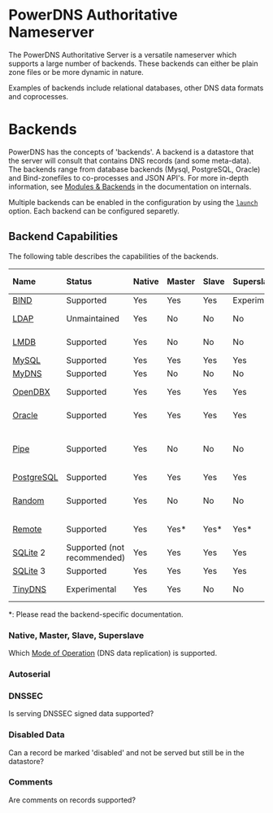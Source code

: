 # PowerDNS Authoritative Nameserver
The PowerDNS Authoritative Server is a versatile nameserver which supports a large number of backends. These backends can either be plain zone files or be more dynamic in nature.

Examples of backends include relational databases, other DNS data formats and coprocesses.

# Backends
PowerDNS has the concepts of 'backends'. A backend is a datastore that the server will consult that contains DNS records (and some meta-data).
The backends range from database backends (Mysql, PostgreSQL, Oracle) and Bind-zonefiles to co-processes and JSON API's.
For more in-depth information, see [Modules & Backends](internals.md#modules-backends) in the documentation on internals.

Multiple backends can be enabled in the configuration by using the [`launch`](settings.md#launch) option. Each backend can be configured separetly.

## Backend Capabilities
The following table describes the capabilities of the backends.

| Name | Status | Native | Master | Slave | Superslave | Autoserial | DNSSEC | Disabled Data | Comments | Launch Name |
|:---|:---|:---|:---|:---|:---|:---|:---|:---|:---|:---|
| [BIND](backend-bind.md) | Supported | Yes | Yes | Yes | Experimental | No | Yes | No | No | `bind` |
| [LDAP](backend-ldap.md) | Unmaintained | Yes | No | No | No | No | No | Unknown (No) | Unknown (No) | Unknown |
| [LMDB](backend-lmdb.md) | Supported | Yes | No | No | No | No | No | Unknown (No) | Unknown (No) | `lmdb`|
| [MySQL](backend-generic-mypgsql.md) | Supported | Yes | Yes | Yes | Yes | Yes | Yes | Yes | Yes | `gmysql` |
| [MyDNS](backend-mydns.md) | Supported | Yes | No | No | No | No | No | No | No | `mydns` |
| [OpenDBX](backend-opendbx.md) | Supported | Yes | Yes | Yes | Yes | Unknown (No) | No | Unknown (No) | Unknown (No) | `opendbx` |
| [Oracle](backend-oracle.md) | Supported | Yes | Yes | Yes | Yes | Yes | Yes | Unknown (No) | No | `oracle` |
| [Pipe](backend-pipe.md) | Supported | Yes | No | No | No | No | Partial (no delegation, no key storage) | No | No | `pipe` |
| [PostgreSQL](backend-generic-mypgsql.md) | Supported | Yes | Yes | Yes | Yes | Yes | Yes | Yes | Yes | `gpgsql` |
| [Random](backend-random.md) | Supported | Yes | No | No | No | No | Yes (no key storage) | No | No | `random` |
| [Remote](backend-remote.md) | Supported | Yes | Yes\* | Yes\* | Yes\* | Yes\* | Yes\* | Unknown (No) | Unknown(No) | `remote` |
| [SQLite](backend-gsqlite.md) 2 | Supported (not recommended) | Yes | Yes | Yes | Yes | No | No | No | No | `gsqlite` |
| [SQLite](backend-gsqlite.md) 3 | Supported | Yes | Yes | Yes | Yes | Yes | Yes  | Yes | Yes | `gsqlite3` |
| [TinyDNS](backend-tinydns.md) | Experimental | Yes | Yes | No | No | No | No | Unknown (No) | Unknown (No) | `tinydns` |

\*: Please read the backend-specific documentation.

### Native, Master, Slave, Superslave
Which [Mode of Operation](modes-of-operation.md) (DNS data replication) is supported.

### Autoserial

### DNSSEC
Is serving DNSSEC signed data supported?

### Disabled Data
Can a record be marked 'disabled' and not be served but still be in the datastore?

### Comments
Are comments on records supported?

